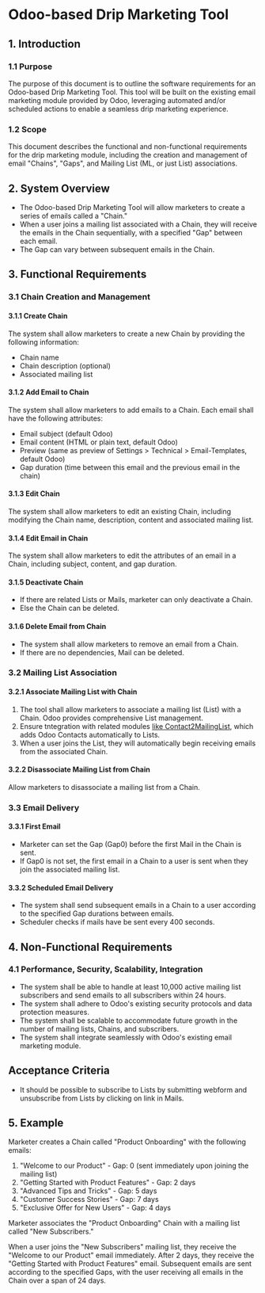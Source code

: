 # Odoo-based Drip Marketing Tool

## 1. Introduction

### 1.1 Purpose

The purpose of this document is to outline the software requirements for an Odoo-based Drip Marketing Tool. 
This tool will be built on the existing email marketing module provided by Odoo, leveraging automated and/or scheduled actions to enable a seamless drip marketing experience.

### 1.2 Scope

This document describes the functional and non-functional requirements for the drip marketing module, 
including the creation and management of email "Chains", "Gaps", and Mailing List (ML, or just List) associations.

## 2. System Overview

- The Odoo-based Drip Marketing Tool will allow marketers to create a series of emails called a "Chain." 
- When a user joins a mailing list associated with a Chain, they will receive the emails in the Chain sequentially, with a specified "Gap" between each email. 
- The Gap can vary between subsequent emails in the Chain.

## 3. Functional Requirements

### 3.1 Chain Creation and Management

#### 3.1.1 Create Chain

The system shall allow marketers to create a new Chain by providing the following information:

- Chain name
- Chain description (optional)
- Associated mailing list

#### 3.1.2 Add Email to Chain

The system shall allow marketers to add emails to a Chain. Each email shall have the following attributes:

- Email subject (default Odoo)
- Email content (HTML or plain text,  default Odoo)
- Preview (same as preview of Settings > Technical > Email-Templates, default Odoo)
- Gap duration (time between this email and the previous email in the chain)

#### 3.1.3 Edit Chain

The system shall allow marketers to edit an existing Chain, including modifying the Chain name, description, content and associated mailing list.

#### 3.1.4 Edit Email in Chain

The system shall allow marketers to edit the attributes of an email in a Chain, including subject, content, and gap duration.

#### 3.1.5 Deactivate Chain

- If there are related Lists or Mails, marketer can only deactivate a Chain.
- Else the Chain can be deleted.

#### 3.1.6 Delete Email from Chain

- The system shall allow marketers to remove an email from a Chain.
- If there are no dependencies, Mail can be deleted.

### 3.2 Mailing List Association

#### 3.2.1 Associate Mailing List with Chain

1. The tool shall allow marketers to associate a mailing list (List) with a Chain.
   Odoo provides comprehensive List management.
2. Ensure tntegration with related modules [like Contact2MailingList](https://github.com/euroblaze/Contact2MailingList), which adds Odoo Contacts automatically to Lists.
3. When a user joins the List, they will automatically begin receiving emails from the associated Chain.

#### 3.2.2 Disassociate Mailing List from Chain

Allow marketers to disassociate a mailing list from a Chain.

### 3.3 Email Delivery

#### 3.3.1 First Email

- Marketer can set the Gap (Gap0) before the first Mail in the Chain is sent.
- If Gap0 is not set, the first email in a Chain to a user is sent when they join the associated mailing list.

#### 3.3.2 Scheduled Email Delivery

- The system shall send subsequent emails in a Chain to a user according to the specified Gap durations between emails.
- Scheduler checks if mails have be sent every 400 seconds.

## 4. Non-Functional Requirements

### 4.1 Performance, Security, Scalability, Integration

- The system shall be able to handle at least 10,000 active mailing list subscribers and send emails to all subscribers within 24 hours.
- The system shall adhere to Odoo's existing security protocols and data protection measures.
- The system shall be scalable to accommodate future growth in the number of mailing lists, Chains, and subscribers.
- The system shall integrate seamlessly with Odoo's existing email marketing module.

## Acceptance Criteria

- It should be possible to subscribe to Lists by submitting webform and unsubscribe from Lists by clicking on link in Mails.

## 5. Example

Marketer creates a Chain called "Product Onboarding" with the following emails:

1. "Welcome to our Product" - Gap: 0 (sent immediately upon joining the mailing list)
2. "Getting Started with Product Features" - Gap: 2 days
3. "Advanced Tips and Tricks" - Gap: 5 days
4. "Customer Success Stories" - Gap: 7 days
5. "Exclusive Offer for New Users" - Gap: 4 days

Marketer associates the "Product Onboarding" Chain with a mailing list called "New Subscribers."

When a user joins the "New Subscribers" mailing list, they receive the "Welcome to our Product" email immediately. 
After 2 days, they receive the "Getting Started with Product Features" email. 
Subsequent emails are sent according to the specified Gaps, with the user receiving all emails in the Chain over a span of 24 days.

